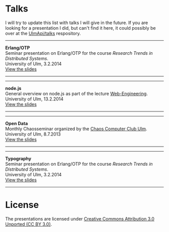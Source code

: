 # Talks

I will try to update this list with talks I will give in the future. 
If you are looking for a presentation I did, but can't find it here,
it could possibly be over at the [UlmApi/talks](https://github.com/UlmApi/talks)
respository.


---

**Erlang/OTP**  
Seminar presentation on Erlang/OTP for the course
*Research Trends in Distributed Systems*.  
University of Ulm, 3.2.2014  
[View the slides](http://cmichi.github.io/talks/erlang-otp)

---

---

**node.js**  
General overview on node.js as part of the lecture
[Web-Engineering](http://www.uni-ulm.de/in/mi/mi-lehre/2013ws/web-engineering.html).  
University of Ulm, 13.2.2014  
[View the slides](http://cmichi.github.io/talks/webeng-node)

---
  

---

**Open Data**  
Monthly Chaosseminar organized by the [Chaos Computer Club Ulm](http://ulm.ccc.de).  
University of Ulm, 8.7.2013  
[View the slides](http://cmichi.github.io/talks/chaosseminar-open-data)

---


---

**Typography**  
Seminar presentation on Erlang/OTP for the course
*Research Trends in Distributed Systems*.  
University of Ulm, 3.2.2014  
[View the slides](http://cmichi.github.io/talks/erlang-otp)

---
# License

The presentations are licensed under 
[Creative Commons Attribution 3.0 Unported (CC BY 3.0)](http://creativecommons.org/licenses/by/3.0).

